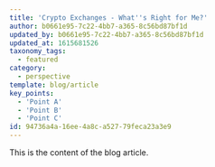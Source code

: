 ```yaml
---
title: 'Crypto Exchanges - What''s Right for Me?'
author: b0661e95-7c22-4bb7-a365-8c56bd87bf1d
updated_by: b0661e95-7c22-4bb7-a365-8c56bd87bf1d
updated_at: 1615681526
taxonomy_tags:
  - featured
category:
  - perspective
template: blog/article
key_points:
  - 'Point A'
  - 'Point B'
  - 'Point C'
id: 94736a4a-16ee-4a8c-a527-79feca23a3e9
---
```

This is the content of the blog article.